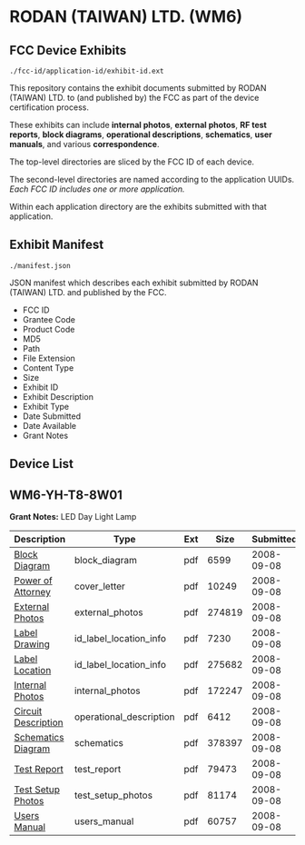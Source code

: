 # RODAN (TAIWAN) LTD. (WM6)
## FCC Device Exhibits

```
./fcc-id/application-id/exhibit-id.ext
```

This repository contains the exhibit documents submitted by RODAN (TAIWAN) LTD. to (and published by) the FCC as part of the device certification process.

These exhibits can include **internal photos**, **external photos**, **RF test reports**, **block diagrams**, **operational descriptions**, **schematics**, **user manuals**, and various **correspondence**.

The top-level directories are sliced by the FCC ID of each device.

The second-level directories are named according to the application UUIDs. *Each FCC ID includes one or more application.*

Within each application directory are the exhibits submitted with that application. 

## Exhibit Manifest

```
./manifest.json
```

JSON manifest which describes each exhibit submitted by RODAN (TAIWAN) LTD. and published by the FCC.

- FCC ID
- Grantee Code
- Product Code
- MD5
- Path
- File Extension
- Content Type
- Size
- Exhibit ID
- Exhibit Description
- Exhibit Type
- Date Submitted
- Date Available
- Grant Notes

## Device List
## WM6-YH-T8-8W01
**Grant Notes:** LED Day Light Lamp

| Description | Type | Ext | Size | Submitted | Available |
| ----------- | ---- | --- | ---- | --------- | --------- |
| [Block Diagram](WM6-YH-T8-8W01/a2fc3a90b6680042d1633ea227660016/997207.pdf) | block_diagram | pdf | 6599 | 2008-09-08 | 2008-09-08 |
| [Power of Attorney](WM6-YH-T8-8W01/a2fc3a90b6680042d1633ea227660016/997213.pdf) | cover_letter | pdf | 10249 | 2008-09-08 | 2008-09-08 |
| [External Photos](WM6-YH-T8-8W01/a2fc3a90b6680042d1633ea227660016/997209.pdf) | external_photos | pdf | 274819 | 2008-09-08 | 2008-09-08 |
| [Label Drawing](WM6-YH-T8-8W01/a2fc3a90b6680042d1633ea227660016/997211.pdf) | id_label_location_info | pdf | 7230 | 2008-09-08 | 2008-09-08 |
| [Label Location](WM6-YH-T8-8W01/a2fc3a90b6680042d1633ea227660016/997212.pdf) | id_label_location_info | pdf | 275682 | 2008-09-08 | 2008-09-08 |
| [Internal Photos](WM6-YH-T8-8W01/a2fc3a90b6680042d1633ea227660016/997210.pdf) | internal_photos | pdf | 172247 | 2008-09-08 | 2008-09-08 |
| [Circuit Description](WM6-YH-T8-8W01/a2fc3a90b6680042d1633ea227660016/997208.pdf) | operational_description | pdf | 6412 | 2008-09-08 | 2008-09-08 |
| [Schematics Diagram](WM6-YH-T8-8W01/a2fc3a90b6680042d1633ea227660016/997214.pdf) | schematics | pdf | 378397 | 2008-09-08 | 2008-09-08 |
| [Test Report](WM6-YH-T8-8W01/a2fc3a90b6680042d1633ea227660016/997215.pdf) | test_report | pdf | 79473 | 2008-09-08 | 2008-09-08 |
| [Test Setup Photos](WM6-YH-T8-8W01/a2fc3a90b6680042d1633ea227660016/997216.pdf) | test_setup_photos | pdf | 81174 | 2008-09-08 | 2008-09-08 |
| [Users Manual](WM6-YH-T8-8W01/a2fc3a90b6680042d1633ea227660016/997217.pdf) | users_manual | pdf | 60757 | 2008-09-08 | 2008-09-08 |
